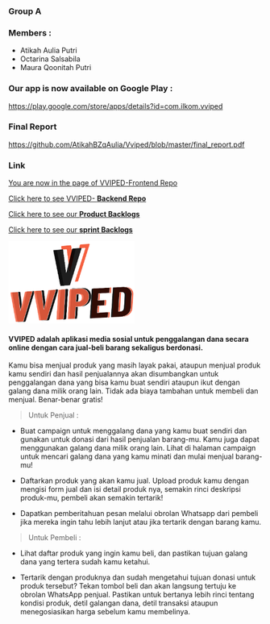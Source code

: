 ### Group A
### Members :
- Atikah Aulia Putri
- Octarina Salsabila
- Maura Qoonitah Putri

### Our app is now available on Google Play : 
https://play.google.com/store/apps/details?id=com.ilkom.vviped

### Final Report 
https://github.com/AtikahBZqAulia/Vviped/blob/master/final_report.pdf


### Link
[You are now in the page of VVIPED-Frontend Repo](https://github.com/AtikahBZqAulia/Vviped)

[Click here to see VVIPED- **Backend Repo**](https://github.com/AtikahBZqAulia/Vviped-Backend/)

[Click here to see our **Product Backlogs**](https://www.notion.so/0cb3638b1c284c1eb3f79f7f59e96a30?v=8cd37891c4d14f6fa1b0f9ca61ecf47a)

[Click here to see our  **sprint Backlogs**](https://www.notion.so/2211bb67dff7463aa22412926b6de731?v=850f8478b92c4e679cc2df9f4f9802e7)



<img src="https://github.com/AtikahBZqAulia/Vviped/blob/Sprint-11/logo_full.png" width="250"> 

#### VVIPED adalah aplikasi media sosial untuk penggalangan dana secara online dengan cara jual-beli barang sekaligus berdonasi.

Kamu bisa menjual produk yang masih layak pakai, ataupun menjual produk kamu sendiri dan hasil penjualannya akan disumbangkan untuk penggalangan dana yang bisa kamu buat sendiri ataupun ikut dengan galang dana milik orang lain. Tidak ada biaya tambahan untuk membeli dan menjual. Benar-benar gratis!

> Untuk Penjual  : 
- Buat campaign untuk menggalang dana yang kamu buat sendiri dan gunakan untuk donasi dari hasil penjualan barang-mu. Kamu juga dapat menggunakan galang dana milik orang lain. Lihat di halaman campaign untuk mencari galang dana yang kamu minati dan mulai menjual barang-mu!

- Daftarkan produk yang akan kamu jual. Upload produk kamu dengan mengisi form jual dan isi detail produk nya, semakin rinci deskripsi produk-mu, pembeli akan semakin tertarik!

- Dapatkan pemberitahuan pesan melalui obrolan Whatsapp dari pembeli jika mereka ingin tahu lebih lanjut atau jika tertarik dengan barang kamu.

> Untuk Pembeli :
- Lihat daftar produk yang ingin kamu beli, dan pastikan tujuan galang dana yang tertera sudah kamu ketahui. 

- Tertarik dengan produknya dan sudah mengetahui tujuan donasi untuk produk tersebut? Tekan tombol beli dan akan langsung tertuju ke obrolan WhatsApp penjual. Pastikan untuk bertanya lebih rinci tentang kondisi produk, detil galangan dana, detil transaksi ataupun menegosiasikan harga sebelum kamu membelinya.




